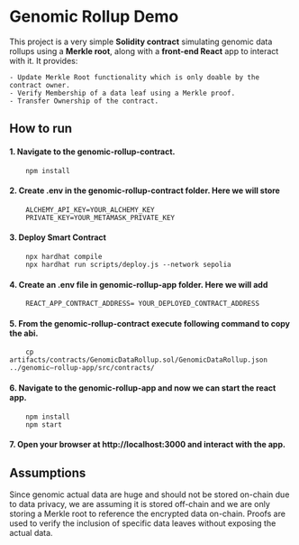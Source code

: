# Genomic Rollup Demo

This project is a very simple **Solidity contract** simulating genomic data rollups using a **Merkle root**, along with a **front-end React** app to interact with it. It provides:

    - Update Merkle Root functionality which is only doable by the contract owner.
    - Verify Membership of a data leaf using a Merkle proof.
    - Transfer Ownership of the contract.

## How to run

#### 1. Navigate to the genomic-rollup-contract.
        npm install

#### 2. Create .env in the genomic-rollup-contract folder. Here we will store

        ALCHEMY_API_KEY=YOUR_ALCHEMY_KEY
        PRIVATE_KEY=YOUR_METAMASK_PRIVATE_KEY
        
#### 3. Deploy Smart Contract

        npx hardhat compile
        npx hardhat run scripts/deploy.js --network sepolia

#### 4. Create an .env file in genomic-rollup-app folder. Here we will add

        REACT_APP_CONTRACT_ADDRESS= YOUR_DEPLOYED_CONTRACT_ADDRESS

#### 5. From the genomic-rollup-contract execute following command to copy the abi.
        cp artifacts/contracts/GenomicDataRollup.sol/GenomicDataRollup.json ../genomic—rollup-app/src/contracts/
        
#### 6. Navigate to the genomic-rollup-app and now we can start the react app.

        npm install
        npm start
        
#### 7. Open your browser at http://localhost:3000 and interact with the app.

## Assumptions

Since genomic actual data are huge and should not be stored on-chain due to data privacy, we are assuming it is stored off-chain and we are only storing a Merkle root to reference the encrypted data on-chain. Proofs are used to verify the inclusion of specific data leaves without exposing the actual data.